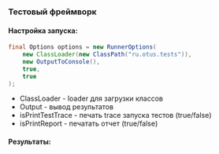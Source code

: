### Тестовый фреймворк

#### Настройка запуска:
```java
final Options options = new RunnerOptions(
    new ClassLoader(new ClassPath("ru.otus.tests")),
    new OutputToConsole(),
    true,
    true
);
```
* ClassLoader - loader для загрузки классов
* Output - вывод результатов
* isPrintTestTrace - печать trace запуска тестов (true/false)
* isPrintReport - печатать отчет (true/false)

#### Результаты: